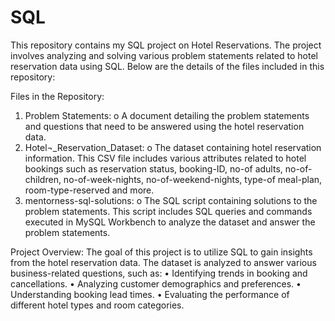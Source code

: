 # SQL
This repository contains my SQL project on Hotel Reservations. The project involves analyzing and solving various problem statements related to hotel reservation data using SQL. Below are the details of the files included in this repository:

Files in the Repository:
1.	Problem Statements:
o	A document detailing the problem statements and questions that need to be answered using the hotel reservation data.
2.	Hotel¬_Reservation_Dataset:
o	The dataset containing hotel reservation information. This CSV file includes various attributes related to hotel bookings such as reservation status, booking-ID, no-of adults, no-of-children, no-of-week-nights, no-of-weekend-nights, type-of meal-plan, room-type-reserved and more.
3.	mentorness-sql-solutions:
o	The SQL script containing solutions to the problem statements. This script includes SQL queries and commands executed in MySQL Workbench to analyze the dataset and answer the problem statements.

Project Overview:
The goal of this project is to utilize SQL to gain insights from the hotel reservation data. The dataset is analyzed to answer various business-related questions, such as:
•	Identifying trends in booking and cancellations.
•	Analyzing customer demographics and preferences.
•	Understanding booking lead times.
•	Evaluating the performance of different hotel types and room categories.
